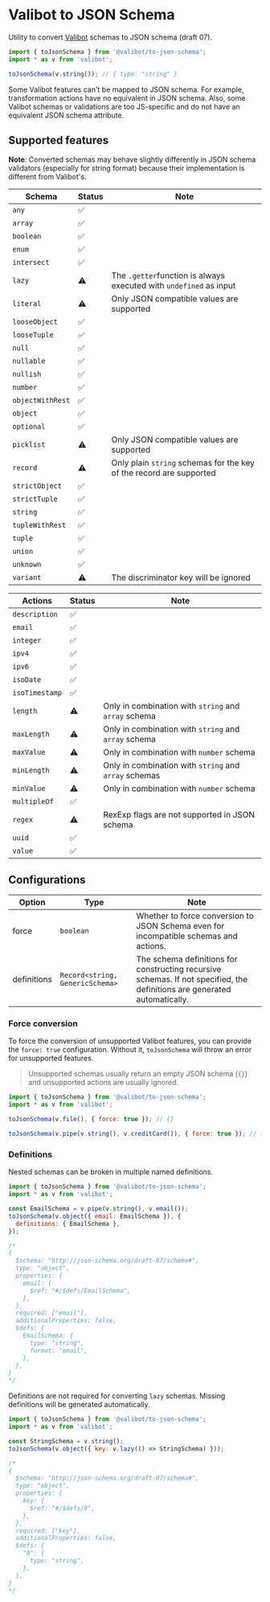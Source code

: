 # Valibot to JSON Schema

Utility to convert [Valibot](https://valibot.dev) schemas to JSON schema (draft 07).

```js
import { toJsonSchema } from '@valibot/to-json-schema';
import * as v from 'valibot';

toJsonSchema(v.string()); // { type: "string" }
```

Some Valibot features can't be mapped to JSON schema. For example, transformation actions have no equivalent in JSON schema. Also, some Valibot schemas or validations are too JS-specific and do not have an equivalent JSON schema attribute.

## Supported features

**Note**: Converted schemas may behave slightly differently in JSON schema validators (especially for string format) because their implementation is different from Valibot's.

| Schema           | Status | Note                                                                |
| ---------------- | ------ | ------------------------------------------------------------------- |
| `any`            | ✅     |                                                                     |
| `array`          | ✅     |                                                                     |
| `boolean`        | ✅     |                                                                     |
| `enum`           | ✅     |                                                                     |
| `intersect`      | ✅     |                                                                     |
| `lazy`           | ⚠️     | The `.getter`function is always executed with `undefined` as input  |
| `literal`        | ⚠️     | Only JSON compatible values are supported                           |
| `looseObject`    | ✅     |                                                                     |
| `looseTuple`     | ✅     |                                                                     |
| `null`           | ✅     |                                                                     |
| `nullable`       | ✅     |                                                                     |
| `nullish`        | ✅     |                                                                     |
| `number`         | ✅     |                                                                     |
| `objectWithRest` | ✅     |                                                                     |
| `object`         | ✅     |                                                                     |
| `optional`       | ✅     |                                                                     |
| `picklist`       | ⚠️     | Only JSON compatible values are supported                           |
| `record`         | ⚠️     | Only plain `string` schemas for the key of the record are supported |
| `strictObject`   | ✅     |                                                                     |
| `strictTuple`    | ✅     |                                                                     |
| `string`         | ✅     |                                                                     |
| `tupleWithRest`  | ✅     |                                                                     |
| `tuple`          | ✅     |                                                                     |
| `union`          | ✅     |                                                                     |
| `unknown`        | ✅     |                                                                     |
| `variant`        | ⚠️     | The discriminator key will be ignored                               |

| Actions        | Status | Note                                                  |
| -------------- | ------ | ----------------------------------------------------- |
| `description`  | ✅     |                                                       |
| `email`        | ✅     |                                                       |
| `integer`      | ✅     |                                                       |
| `ipv4`         | ✅     |                                                       |
| `ipv6`         | ✅     |                                                       |
| `isoDate`      | ✅     |                                                       |
| `isoTimestamp` | ✅     |                                                       |
| `length`       | ⚠️     | Only in combination with `string` and `array` schema  |
| `maxLength`    | ⚠️     | Only in combination with `string` and `array` schema  |
| `maxValue`     | ⚠️     | Only in combination with `number` schema              |
| `minLength`    | ⚠️     | Only in combination with `string` and `array` schemas |
| `minValue`     | ⚠️     | Only in combination with `number` schema              |
| `multipleOf`   | ✅     |                                                       |
| `regex`        | ⚠️     | RexExp flags are not supported in JSON schema         |
| `uuid`         | ✅     |                                                       |
| `value`        | ✅     |                                                       |

## Configurations

| Option      | Type                            | Note                                                                                                                      |
| ----------- | ------------------------------- | ------------------------------------------------------------------------------------------------------------------------- |
| force       | `boolean`                       | Whether to force conversion to JSON Schema even for incompatible schemas and actions.                                     |
| definitions | `Record<string, GenericSchema>` | The schema definitions for constructing recursive schemas. If not specified, the definitions are generated automatically. |

### Force conversion

To force the conversion of unsupported Valibot features, you can provide the `force: true` configuration. Without it, `toJsonSchema` will throw an error for unsupported features.

> Unsupported schemas usually return an empty JSON schema (`{}`) and unsupported actions are usually ignored.

```js
import { toJsonSchema } from '@valibot/to-json-schema';
import * as v from 'valibot';

toJsonSchema(v.file(), { force: true }); // {}

toJsonSchema(v.pipe(v.string(), v.creditCard()), { force: true }); // { type: "string" }
```

### Definitions

Nested schemas can be broken in multiple named definitions.

```js
import { toJsonSchema } from '@valibot/to-json-schema';
import * as v from 'valibot';

const EmailSchema = v.pipe(v.string(), v.email());
toJsonSchema(v.object({ email: EmailSchema }), {
  definitions: { EmailSchema },
});

/*
{
  $schema: "http://json-schema.org/draft-07/schema#",
  type: "object",
  properties: {
    email: {
      $ref: "#/$defs/EmailSchema",
    },
  },
  required: ["email"],
  additionalProperties: false,
  $defs: {
    EmailSchema: {
      type: "string",
      format: "email",
    },
  },
}
*/
```

Definitions are not required for converting `lazy` schemas. Missing definitions will be generated automatically.

```js
import { toJsonSchema } from '@valibot/to-json-schema';
import * as v from 'valibot';

const StringSchema = v.string();
toJsonSchema(v.object({ key: v.lazy(() => StringSchema) }));

/*
{
  $schema: "http://json-schema.org/draft-07/schema#",
  type: "object",
  properties: {
    key: {
      $ref: "#/$defs/0",
    },
  },
  required: ["key"],
  additionalProperties: false,
  $defs: {
    "0": {
      type: "string",
    },
  },
}
*/
```
